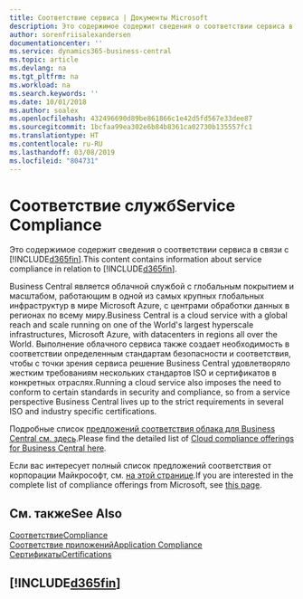```yaml
---
title: Соответствие сервиса | Документы Microsoft
description: Это содержимое содержит сведения о соответствии сервиса в связи с Business Central.
author: sorenfriisalexandersen
documentationcenter: ''
ms.service: dynamics365-business-central
ms.topic: article
ms.devlang: na
ms.tgt_pltfrm: na
ms.workload: na
ms.search.keywords: ''
ms.date: 10/01/2018
ms.author: soalex
ms.openlocfilehash: 432496690d89be861866c1e42d5fd567e33dee87
ms.sourcegitcommit: 1bcfaa99ea302e6b84b8361ca02730b135557fc1
ms.translationtype: HT
ms.contentlocale: ru-RU
ms.lasthandoff: 03/08/2019
ms.locfileid: "804731"
---
```

# <a name="service-compliance"></a><span data-ttu-id="49e4c-103">Соответствие служб</span><span class="sxs-lookup"><span data-stu-id="49e4c-103">Service Compliance</span></span>
<span data-ttu-id="49e4c-104">Это содержимое содержит сведения о соответствии сервиса в связи с [!INCLUDE[d365fin](../includes/d365fin_md.md)].</span><span class="sxs-lookup"><span data-stu-id="49e4c-104">This content contains information about service compliance in relation to [!INCLUDE[d365fin](../includes/d365fin_md.md)].</span></span>  

<span data-ttu-id="49e4c-105">Business Central является облачной службой с глобальным покрытием и масштабом, работающим в одной из самых крупных глобальных инфраструктур в мире Microsoft Azure, с центрами обработки данных в регионах по всему миру.</span><span class="sxs-lookup"><span data-stu-id="49e4c-105">Business Central is a cloud service with a global reach and scale running on one of the World's largest hyperscale infrastructures, Microsoft Azure, with datacenters in regions all over the World.</span></span> <span data-ttu-id="49e4c-106">Выполнение облачного сервиса также создает необходимость в соответствии определенным стандартам безопасности и соответствия, чтобы с точки зрения сервиса решение Business Central удовлетворяло жестким требованиям нескольких стандартов ISO и сертификатов в конкретных отраслях.</span><span class="sxs-lookup"><span data-stu-id="49e4c-106">Running a cloud service also imposes the need to conform to certain standards in security and compliance, so from a service perspective Business Central lives up to the strict requirements in several ISO and industry specific certifications.</span></span>

<span data-ttu-id="49e4c-107">Подробные список [предложений соответствия облака для Business Central см. здесь](https://aka.ms/d365-compliance-list).</span><span class="sxs-lookup"><span data-stu-id="49e4c-107">Please find the detailed list of [Cloud compliance offerings for Business Central here](https://aka.ms/d365-compliance-list).</span></span>

<span data-ttu-id="49e4c-108">Если вас интересует полный список предложений соответствия от корпорации Майкрософт, см. [на этой странице](https://www.microsoft.com/en-us/trustcenter/compliance/complianceofferings).</span><span class="sxs-lookup"><span data-stu-id="49e4c-108">If you are interested in the complete list of compliance offerings from Microsoft, see [this page](https://www.microsoft.com/en-us/trustcenter/compliance/complianceofferings).</span></span>

## <a name="see-also"></a><span data-ttu-id="49e4c-109">См. также</span><span class="sxs-lookup"><span data-stu-id="49e4c-109">See Also</span></span>  
[<span data-ttu-id="49e4c-110">Соответствие</span><span class="sxs-lookup"><span data-stu-id="49e4c-110">Compliance</span></span>](compliance-overview.md)  
[<span data-ttu-id="49e4c-111">Соответствие приложений</span><span class="sxs-lookup"><span data-stu-id="49e4c-111">Application Compliance</span></span>](compliance-application-compliance.md)  
[<span data-ttu-id="49e4c-112">Сертификаты</span><span class="sxs-lookup"><span data-stu-id="49e4c-112">Certifications</span></span>](compliance-certifications.md)  

 ## [!INCLUDE[d365fin](../includes/free_trial_md.md)]  
 
